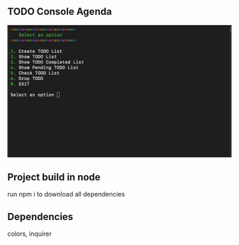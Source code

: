 ## TODO Console Agenda
![first view](/show/select_window.jpeg)


## Project build in node
run npm i to download all dependencies 

## Dependencies
colors,
inquirer
